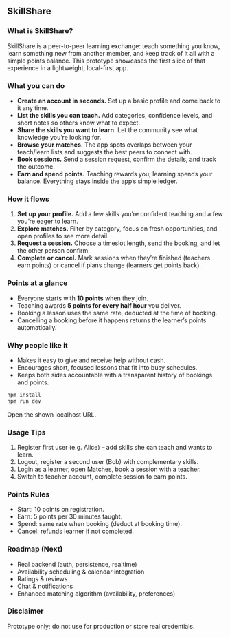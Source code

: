 ## SkillShare

### What is SkillShare?
SkillShare is a peer-to-peer learning exchange: teach something you know, learn something new from another member, and keep track of it all with a simple points balance. This prototype showcases the first slice of that experience in a lightweight, local-first app.

### What you can do
- **Create an account in seconds.** Set up a basic profile and come back to it any time.
- **List the skills you can teach.** Add categories, confidence levels, and short notes so others know what to expect.
- **Share the skills you want to learn.** Let the community see what knowledge you’re looking for.
- **Browse your matches.** The app spots overlaps between your teach/learn lists and suggests the best peers to connect with.
- **Book sessions.** Send a session request, confirm the details, and track the outcome.
- **Earn and spend points.** Teaching rewards you; learning spends your balance. Everything stays inside the app’s simple ledger.

### How it flows
1. **Set up your profile.** Add a few skills you’re confident teaching and a few you’re eager to learn.
2. **Explore matches.** Filter by category, focus on fresh opportunities, and open profiles to see more detail.
3. **Request a session.** Choose a timeslot length, send the booking, and let the other person confirm.
4. **Complete or cancel.** Mark sessions when they’re finished (teachers earn points) or cancel if plans change (learners get points back).

### Points at a glance
- Everyone starts with **10 points** when they join.
- Teaching awards **5 points for every half hour** you deliver.
- Booking a lesson uses the same rate, deducted at the time of booking.
- Cancelling a booking before it happens returns the learner’s points automatically.

### Why people like it
- Makes it easy to give and receive help without cash.
- Encourages short, focused lessons that fit into busy schedules.
- Keeps both sides accountable with a transparent history of bookings and points.

```cmd
npm install
npm run dev
```

Open the shown localhost URL.

### Usage Tips
1. Register first user (e.g. Alice) – add skills she can teach and wants to learn.
2. Logout, register a second user (Bob) with complementary skills.
3. Login as a learner, open Matches, book a session with a teacher.
4. Switch to teacher account, complete session to earn points.

### Points Rules
- Start: 10 points on registration.
- Earn: 5 points per 30 minutes taught.
- Spend: same rate when booking (deduct at booking time).
- Cancel: refunds learner if not completed.

### Roadmap (Next)
- Real backend (auth, persistence, realtime)
- Availability scheduling & calendar integration
- Ratings & reviews
- Chat & notifications
- Enhanced matching algorithm (availability, preferences)

### Disclaimer
Prototype only; do not use for production or store real credentials.
